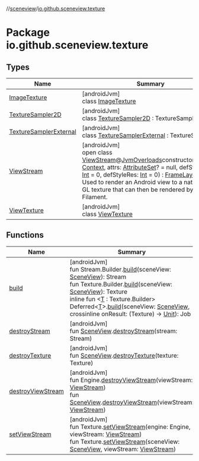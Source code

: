 //[sceneview](../../index.md)/[io.github.sceneview.texture](index.md)

# Package io.github.sceneview.texture

## Types

| Name | Summary |
|---|---|
| [ImageTexture](-image-texture/index.md) | [androidJvm]<br>class [ImageTexture](-image-texture/index.md) |
| [TextureSampler2D](-texture-sampler2-d/index.md) | [androidJvm]<br>class [TextureSampler2D](-texture-sampler2-d/index.md) : TextureSampler |
| [TextureSamplerExternal](-texture-sampler-external/index.md) | [androidJvm]<br>class [TextureSamplerExternal](-texture-sampler-external/index.md) : TextureSampler |
| [ViewStream](-view-stream/index.md) | [androidJvm]<br>open class [ViewStream](-view-stream/index.md)@[JvmOverloads](https://kotlinlang.org/api/latest/jvm/stdlib/kotlin.jvm/-jvm-overloads/index.html)constructor(context: [Context](https://developer.android.com/reference/kotlin/android/content/Context.html), attrs: [AttributeSet](https://developer.android.com/reference/kotlin/android/util/AttributeSet.html)? = null, defStyleAttr: [Int](https://kotlinlang.org/api/latest/jvm/stdlib/kotlin/-int/index.html) = 0, defStyleRes: [Int](https://kotlinlang.org/api/latest/jvm/stdlib/kotlin/-int/index.html) = 0) : [FrameLayout](https://developer.android.com/reference/kotlin/android/widget/FrameLayout.html)<br>Used to render an Android view to a native open GL texture that can then be rendered by Filament. |
| [ViewTexture](-view-texture/index.md) | [androidJvm]<br>class [ViewTexture](-view-texture/index.md) |

## Functions

| Name | Summary |
|---|---|
| [build](build.md) | [androidJvm]<br>fun Stream.Builder.[build](build.md)(sceneView: [SceneView](../io.github.sceneview/-scene-view/index.md)): Stream<br>fun Texture.Builder.[build](build.md)(sceneView: [SceneView](../io.github.sceneview/-scene-view/index.md)): Texture<br>inline fun &lt;[T](build.md) : Texture.Builder&gt; Deferred&lt;[T](build.md)&gt;.[build](build.md)(sceneView: [SceneView](../io.github.sceneview/-scene-view/index.md), crossinline onResult: (Texture) -&gt; [Unit](https://kotlinlang.org/api/latest/jvm/stdlib/kotlin/-unit/index.html)): Job |
| [destroyStream](destroy-stream.md) | [androidJvm]<br>fun [SceneView](../io.github.sceneview/-scene-view/index.md).[destroyStream](destroy-stream.md)(stream: Stream) |
| [destroyTexture](destroy-texture.md) | [androidJvm]<br>fun [SceneView](../io.github.sceneview/-scene-view/index.md).[destroyTexture](destroy-texture.md)(texture: Texture) |
| [destroyViewStream](destroy-view-stream.md) | [androidJvm]<br>fun Engine.[destroyViewStream](destroy-view-stream.md)(viewStream: [ViewStream](-view-stream/index.md))<br>fun [SceneView](../io.github.sceneview/-scene-view/index.md).[destroyViewStream](destroy-view-stream.md)(viewStream: [ViewStream](-view-stream/index.md)) |
| [setViewStream](set-view-stream.md) | [androidJvm]<br>fun Texture.[setViewStream](set-view-stream.md)(engine: Engine, viewStream: [ViewStream](-view-stream/index.md))<br>fun Texture.[setViewStream](set-view-stream.md)(sceneView: [SceneView](../io.github.sceneview/-scene-view/index.md), viewStream: [ViewStream](-view-stream/index.md)) |

